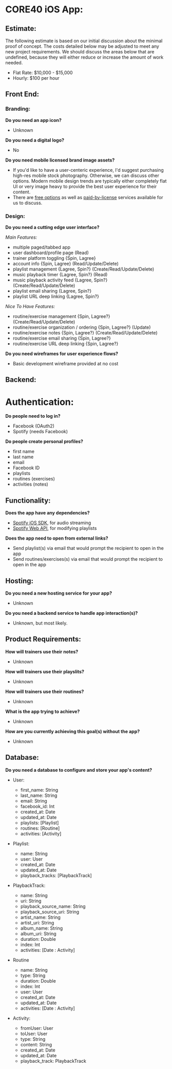 # CORE40 iOS App:

## Estimate:
The following estimate is based on our initial discussion about the minimal proof of concept. The costs detailed below may be adjusted to meet any new project requirements. We should discuss the areas below that are undefined, because they will either reduce or increase the amount of work needed.

- Flat Rate: $10,000 - $15,000
- Hourly: $100 per hour

## Front End:

### Branding:
**Do you need an app icon?**
  - Unknown

**Do you need a digital logo?**
  - No

**Do you need mobile licensed brand image assets?**
  - If you'd like to have a user-centeric experience, I'd suggest purchasing high-res mobile stock photography. Otherwise, we can discuss other options. Modern mobile design trends are typically either completely flat UI or very image heavy to provide the best user experience for their content.
  - There are [free options](https://unsplash.com/search/fitness) as well as [paid-by-license](http://www.istockphoto.com/photos/spin-class?excludenudity=true&mediatype=photography&page=1&phrase=spin%20class&sort=best) services available for us to discuss.

### Design:
**Do you need a cutting edge user interface?**

*Main Features:*

  - multiple paged/tabbed app
  - user dashboard/profile page (Read)
  - trainer platform toggling {Spin, Lagree}
  - account info {Spin, Lagree} (Read/Update/Delete)
  - playlist management {Lagree, Spin?} (Create/Read/Update/Delete)
  - music playback timer {Lagree, Spin?} (Read)
  - music playback activity feed {Lagree, Spin?} (Create/Read/Update/Delete)
  - playlist email sharing {Lagree, Spin?}
  - playlist URL deep linking {Lagree, Spin?}
  
*Nice To Have Features:*

  - routine/exercise management {Spin, Lagree?} (Create/Read/Update/Delete)
  - routine/exercise organization / ordering {Spin, Lagree?} (Update)
  - routine/exercise notes {Spin, Lagree?} (Create/Read/Update/Delete)
  - routine/exercise email sharing {Spin, Lagree?}
  - routine/exercise URL deep linking {Spin, Lagree?}

**Do you need wireframes for user experience flows?**
  - Basic development wireframe provided at no cost

## Backend:

# Authentication:
**Do people need to log in?**
  - Facebook (OAuth2)
  - Spotify (needs Facebook)

**Do people create personal profiles?**
  - first name
  - last name
  - email
  - Facebook ID
  - playlists
  - routines (exercises)
  - activities (notes)

## Functionality:
**Does the app have any dependencies?**
  - [Spotify iOS SDK](https://developer.spotify.com/technologies/spotify-ios-sdk/), for audio streaming
  - [Spotify Web API](https://developer.spotify.com/web-api/), for modifying playlists

**Does the app need to open from external links?**
  - Send playlist(s) via email that would prompt the recipient to open in the app
  - Send routines/exercises(s) via email that would prompt the recipient to open in the app

## Hosting:
**Do you need a new hosting service for your app?**
  - Unknown

**Do you need a backend service to handle app interaction(s)?**
  - Unknown, but most likely.
  
## Product Requirements:

**How will trainers use their notes?**
  - Unknown
  
**How will trainers use their playslits?**
  - Unknown

**How will trainers use their routines?**
  - Unknown

**What is the app trying to achieve?**
  - Unknown
  
**How are you currently achieving this goal(s) without the app?**
  - Unknown

## Database:
**Do you need a database to configure and store your app's content?**

  - User:
    - first_name: String
    - last_name: String
    - email: String
    - facebook_id: Int
    - created_at: Date
    - updated_at: Date
    - playlists: [Playlist]
    - routines: [Routine]
    - activities: [Activity]


  - Playlist:
    - name: String
    - user: User
    - created_at: Date
    - updated_at: Date
    - playback_tracks: [PlaybackTrack]


  - PlaybackTrack:
    - name: String
    - uri: String
    - playback_source_name: String
    - playback_source_uri: String
    - artist_name: String
    - artist_uri: String
    - album_name: String
    - album_uri: String
    - duration: Double
    - index: Int
    - activities: [Date : Activity]


  - Routine
    - name: String
    - type: String
    - duration: Double
    - index: Int
    - user: User
    - created_at: Date
    - updated_at: Date
    - activities: [Date : Activity]


  - Activity:
    - fromUser: User
    - toUser: User
    - type: String
    - content: String
    - created_at: Date
    - updated_at: Date
    - playback_track: PlaybackTrack
    
